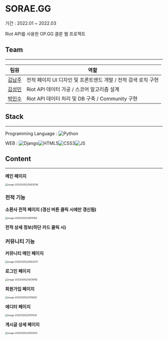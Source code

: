 # SORAE.GG

기간 : 2022.01 ~ 2022.03

Riot API를 사용한 OP.GG 클론 웹 프로젝트

## Team

---

|                  팀원                   | 역할                                                         |
| :-------------------------------------: | ------------------------------------------------------------ |
| [김남주](https://github.com/calculus12) | 전적 페이지 UI 디자인 및 프론트엔드 개발 / 전적 검색 로직 구현 |
|   [김성민](https://github.com/fing9)    | Riot API 데이터 가공 / 스코어 알고리즘 설계                  |
|  [박민수](https://github.com/pmsu2007)  | Riot API 데이터 처리 및 DB 구축 / Community 구현             |

## Stack

---

Programming Language : <img alt="Python" src ="https://img.shields.io/badge/Python-3776AB.svg?&style=flat&logo=Python&logoColor=white"/>

WEB : <img alt="Django" src ="https://img.shields.io/badge/Django-092E20.svg?&style=flat&logo=Django&logoColor=White"/><img alt="HTML5" src ="https://img.shields.io/badge/HTML5-E34F26.svg?&style=flat&logo=HTML5&logoColor=white"/><img alt="CSS3" src ="https://img.shields.io/badge/CSS3-1572B6.svg?&style=flat&logo=CSS3&logoColor=White"/><img alt="JS" src ="https://img.shields.io/badge/JavaScript-F7DF1E.svg?&style=flat&logo=JavaScript&logoColor=white"/>



## Content

---

**메인 페이지**

<img src="C:\Users\pmsu2\AppData\Roaming\Typora\typora-user-images\image-20220305220403036.png" alt="image-20220305220403036" style="zoom:50%;" />

### 전적 기능

**소환사 전적 페이지 (갱신 버튼 클릭 시에만 갱신됨)** 

<img src="C:\Users\pmsu2\AppData\Roaming\Typora\typora-user-images\image-20220305220615184.png" alt="image-20220305220615184" style="zoom:50%;" />

**전적 상세 정보(하단 카드 클릭 시)** 



### 커뮤니티 기능

**커뮤니티 메인 페이지** 

<img src="C:\Users\pmsu2\AppData\Roaming\Typora\typora-user-images\image-20220305224003275.png" alt="image-20220305224003275" style="zoom:50%;" />

**로그인 페이지**

<img src="C:\Users\pmsu2\AppData\Roaming\Typora\typora-user-images\image-20220305224039192.png" alt="image-20220305224039192" style="zoom:50%;" />

**회원가입 페이지**

<img src="C:\Users\pmsu2\AppData\Roaming\Typora\typora-user-images\image-20220305224118282.png" alt="image-20220305224118282" style="zoom:50%;" />

**에디터 페이지**

<img src="C:\Users\pmsu2\AppData\Roaming\Typora\typora-user-images\image-20220305225151530.png" alt="image-20220305225151530" style="zoom:50%;" />

**게시글 상세 페이지**

<img src="C:\Users\pmsu2\AppData\Roaming\Typora\typora-user-images\image-20220305225055541.png" alt="image-20220305225055541" style="zoom:50%;" />